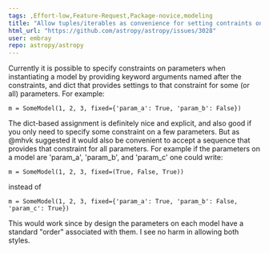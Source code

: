 ```yaml
---
tags: ,Effort-low,Feature-Request,Package-novice,modeling
title: "Allow tuples/iterables as convenience for setting contraints on model parameters"
html_url: "https://github.com/astropy/astropy/issues/3028"
user: embray
repo: astropy/astropy
---
```


Currently it is possible to specify constraints on parameters when instantiating a model by providing keyword arguments named after the constraints, and dict that provides settings to that constraint for some (or all) parameters.  For example:

`m = SomeModel(1, 2, 3, fixed={'param_a': True, 'param_b': False})`

The dict-based assignment is definitely nice and explicit, and also good if you only need to specify some constraint on a few parameters.  But as @mhvk suggested it would also be convenient to accept a sequence that provides that constraint for all parameters.  For example if the parameters on a model are 'param_a', 'param_b', and 'param_c' one could write:

`m = SomeModel(1, 2, 3, fixed=(True, False, True))`

instead of

`m = SomeModel(1, 2, 3, fixed={'param_a': True, 'param_b': False, 'param_c': True})`

This would work since by design the parameters on each model have a standard "order" associated with them.  I see no harm in allowing both styles.
